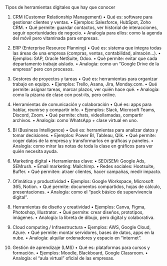 


Tipos de herramientas digitales que hay que conocer

1. CRM (Customer Relationship Management)
	•	Qué es: software para gestionar clientes y ventas.
	•	Ejemplos: Salesforce, HubSpot, Zoho CRM.
	•	Qué permite: guardar contactos, ver historial de interacciones, seguir oportunidades de negocio.
	•	Analogía para ellos: como la agenda del móvil pero vitaminada para empresas.



2. ERP (Enterprise Resource Planning)
	•	Qué es: sistema que integra todas las áreas de una empresa (compras, ventas, contabilidad, almacén…).
	•	Ejemplos: SAP, Oracle NetSuite, Odoo.
	•	Qué permite: evitar que cada departamento trabaje aislado.
	•	Analogía: como un “Google Drive de la empresa” pero con procesos.



3. Gestores de proyectos y tareas
	•	Qué es: herramientas para organizar trabajo en equipo.
	•	Ejemplos: Trello, Asana, Jira, Monday.com.
	•	Qué permite: asignar tareas, marcar plazos, ver quién hace qué.
	•	Analogía: como la pizarra de clase con post-its, pero online.



4. Herramientas de comunicación y colaboración
	•	Qué es: apps para hablar, reunirse y compartir info.
	•	Ejemplos: Slack, Microsoft Teams, Discord, Zoom.
	•	Qué permite: chats, videollamadas, compartir archivos.
	•	Analogía: como WhatsApp + clase virtual en uno.



5. BI (Business Intelligence)
	•	Qué es: herramientas para analizar datos y tomar decisiones.
	•	Ejemplos: Power BI, Tableau, Qlik.
	•	Qué permite: coger datos de la empresa y transformarlos en gráficas y paneles.
	•	Analogía: como mirar las notas de toda la clase en gráficos para ver quién necesita ayuda.



6. Marketing digital
	•	Herramientas clave:
	•	SEO/SEM: Google Ads, SEMrush.
	•	Email marketing: Mailchimp.
	•	Redes sociales: Hootsuite, Buffer.
	•	Qué permiten: atraer clientes, hacer campañas, medir impacto.



7. Ofimática y productividad
	•	Ejemplos: Google Workspace, Microsoft 365, Notion.
	•	Qué permite: documentos compartidos, hojas de cálculo, presentaciones.
	•	Analogía: como el “pack básico de supervivencia digital”.



8. Herramientas de diseño y creatividad
	•	Ejemplos: Canva, Figma, Photoshop, Illustrator.
	•	Qué permite: crear diseños, prototipos, imágenes.
	•	Analogía: la libreta de dibujo, pero digital y colaborativa.



9. Cloud computing / Infraestructura
	•	Ejemplos: AWS, Google Cloud, Azure.
	•	Qué permite: montar servidores, bases de datos, apps en la nube.
	•	Analogía: alquilar ordenadores y espacio en “internet”.



10. Gestión de aprendizaje (LMS)
	•	Qué es: plataformas para cursos y formación.
	•	Ejemplos: Moodle, Blackboard, Google Classroom.
	•	Analogía: el “aula virtual” oficial de las empresas.

